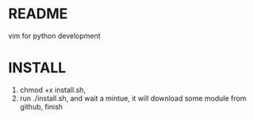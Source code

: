 README
=============

vim for python development


INSTALL
=============

1. chmod +x install.sh,
2. run ./install.sh, and wait a mintue, it will download some module from github, finish
